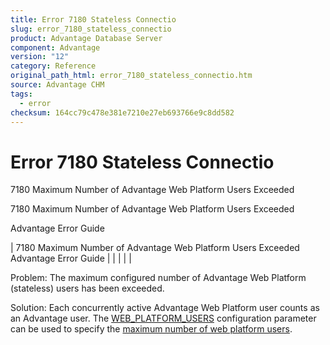 ```yaml
---
title: Error 7180 Stateless Connectio
slug: error_7180_stateless_connectio
product: Advantage Database Server
component: Advantage
version: "12"
category: Reference
original_path_html: error_7180_stateless_connectio.htm
source: Advantage CHM
tags:
  - error
checksum: 164cc79c478e381e7210e27eb693766e9c8dd582
---
```


# Error 7180 Stateless Connectio

7180 Maximum Number of Advantage Web Platform Users Exceeded

7180 Maximum Number of Advantage Web Platform Users Exceeded

Advantage Error Guide

| 7180 Maximum Number of Advantage Web Platform Users Exceeded  Advantage Error Guide |  |  |  |  |

Problem: The maximum configured number of Advantage Web Platform (stateless) users has been exceeded.

Solution: Each concurrently active Advantage Web Platform user counts as an Advantage user. The [WEB\_PLATFORM\_USERS](master_web_platform_users_para.md) configuration parameter can be used to specify the [maximum number of web platform users](master_web_platform_users.md).
